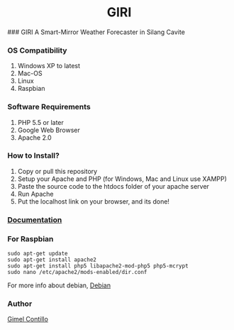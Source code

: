 <h1 align="center">GIRI</h1>
### GIRI
A Smart-Mirror Weather Forecaster in Silang Cavite

### OS Compatibility
<ol>
<li>Windows XP to latest</li>
<li>Mac-OS</li>
<li>Linux</li>
<li>Raspbian</li>
</ol>

### Software Requirements
<ol>
<li>PHP 5.5 or later</li>
<li>Google Web Browser</li>
<li>Apache 2.0</li>
</ol>

### How to Install?
<ol>
<li>Copy or pull this repository</li>
<li>Setup your Apache and PHP (for Windows, Mac and Linux use XAMPP)</li>
<li>Paste the source code to the htdocs folder of your apache server</li>
<li>Run Apache</li>
<li>Put the localhost link on your browser, and its done!</li>
</ol>

### [Documentation](https://ghilo17.github.io/giri/)

### For Raspbian
```
sudo apt-get update
sudo apt-get install apache2
sudo apt-get install php5 libapache2-mod-php5 php5-mcrypt
sudo nano /etc/apache2/mods-enabled/dir.conf
```
For more info about debian, [Debian](https://www.digitalocean.com/community/tutorials/how-to-install-linux-apache-mysql-php-lamp-stack-on-ubuntu)

### Author
[Gimel Contillo](https://www.facebook.com/Bijuumode)
